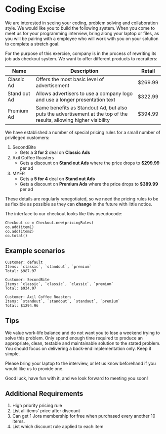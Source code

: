# Coding Excise

We are interested in seeing your coding, problem solving and collaboration style. We would like you to build the following system. When you come to meet us for your programming interview, bring along your laptop or files, as you will be pairing with a employee who will work with you on your solution to complete a stretch goal.

For the purpose of this exercise, company is in the process of rewriting its job ads checkout system.
We want to offer different products to recruiters:

| Name   | Description  | Retail |
|--------|--------------|--------|
| Classic Ad | Offers the most basic level of advertisement | $269.99 |
| Stand out Ad | Allows advertisers to use a company logo and use a longer presentation text | $322.99 |
| Premium Ad   | Same benefits as Standout Ad, but also puts the advertisement at the top of the results, allowing higher visibility | $394.99 |

We have established a number of special pricing rules for a small number of privileged customers:

1. SecondBite
	- Gets a **3 for 2** deal on **Classic Ads**
2. Axil Coffee Roasters
	- Gets a discount on **Stand out Ads** where the price drops to **$299.99** per ad
3. MYER
	- Gets a **5 for 4** deal on **Stand out Ads**
	- Gets a discount on **Premium Ads** where the price drops to **$389.99** per ad

These details are regularly renegotiated, so we need the pricing rules to be as flexible as possible as they can **change** in the future with little notice.

The interface to our checkout looks like this pseudocode:

```
Checkout co = Checkout.new(pricingRules)
co.add(item1)
co.add(item2)
co.total()
```

## Example scenarios

```
Customer: default
Items: `classic`, `standout`, `premium`
Total: $987.97

Customer: SecondBite
Items: `classic`, `classic`, `classic`, `premium`
Total: $934.97

Customer: Axil Coffee Roasters
Items: `standout`, `standout`, `standout`, `premium`
Total: $1294.96
```
## Tips
We value work-life balance and do not want you to lose a weekend trying to solve this problem. Only spend enough time required to produce an appropriate, clean, testable and maintainable solution to the stated
problem. You should focus on delivering a back-end implementation only. Keep it simple.

Please bring your laptop to the interview, or let us know beforehand if you would like us to provide one.

Good luck, have fun with it, and we look forward to meeting you soon!


## Additional Requirements
1. High priority pricing rule
2. List all items' price after discount
3. Can get 1 Jora membership for free when purchased every another 10 items.
4. List which discount rule applied to each item
